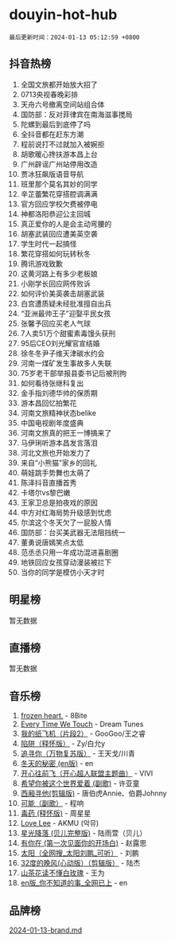 # douyin-hot-hub

`最后更新时间：2024-01-13 05:12:59 +0800`

## 抖音热榜

1. 全国文旅都开始放大招了
1. 0713央视春晚彩排
1. 天舟六号撤离空间站组合体
1. 国防部：反对菲律宾在南海滋事搅局
1. 陀螺到最后到底停了吗
1. 全抖音都在赶东方潮
1. 程前说打不过就加入被婉拒
1. 胡歌暖心搀扶游本昌上台
1. 广州辟谣广州站停用改造
1. 贾冰狂飙版语音导航
1. 班里那个莫名其妙的同学
1. 辛芷蕾繁花穿搭腔调满满
1. 官方回应学校欠费被停电
1. 神都洛阳恭迎公主回城
1. 真正爱你的人是会主动弯腰的
1. 胡塞武装回应遭美英空袭
1. 学生时代一起搞怪
1. 繁花穿搭如何玩转秋冬
1. 腾讯游戏致歉
1. 这黄河路上有多少老板娘
1. 小刚学长回应网传败诉
1. 如何评价美英袭击胡塞武装
1. 白宫遭质疑未经批准擅自出兵
1. “亚洲最帅王子”迎娶平民女孩
1. 张馨予回应买老人气球
1. 7人卖51万个甜蜜素毒馒头获刑
1. 95后CEO刘光耀官宣结婚
1. 徐冬冬尹子维天津碳水约会
1. 河南一煤矿发生事故多人失联
1. 75岁老干部举报县委书记后被刑拘
1. 如何看待张继科复出
1. 金手指刘德华帅的保质期
1. 游本昌回忆拍繁花
1. 河南文旅精神状态belike
1. 中国电视剧年度盛典
1. 河南文旅真的把王一博搞来了
1. 马伊琍听游本昌发言落泪
1. 河北文旅也开始发力了
1. 来自“小熊猫”家乡的回礼
1. 萌娃跳手势舞也太萌了
1. 陈泽抖音直播首秀
1. 卡塔尔vs黎巴嫩
1. 王家卫总是拍夜戏的原因
1. 中方对红海局势升级感到忧虑
1. 尔滨这个冬天欠了一屁股人情
1. 国防部：台买美武器无法阻挡统一
1. 董勇说唐嫣笑点太低
1. 范丞丞只用一年成功混进喜剧圈
1. 地铁回应女孩穿动漫装被拦下
1. 当你的同学是模仿小天才时

## 明星榜

暂无数据

## 直播榜

暂无数据

## 音乐榜

1. [frozen heart.](https://sf86-cdn-tos.douyinstatic.com/obj/tos-cn-ve-2774/oIIWJfyjIACZA9zQMtnJ6hQQhFC4vhCupoRBsO) - 8Bite
1. [Every Time We Touch](https://sf86-cdn-tos.douyinstatic.com/obj/tos-cn-ve-2774/ogN6lUKQeBBfEVhIOMikG1CcJjugxk1tztZyhP) - Dream Tunes
1. [我的纸飞机（片段2）](https://sf6-cdn-tos.douyinstatic.com/obj/tos-cn-ve-2774/oM2ZrKcg2CD5AeRB2gkeXOFB1IxAGJdZPazYHf) - GooGoo/王之睿
1. [陷阱（释怀版）](https://sf86-cdn-tos.douyinstatic.com/obj/tos-cn-ve-2774/oE8C21LeZrzKLDFfQYgMzx4GAIHageG5IzayY7) - Zy/白允y
1. [追寻你（万物复苏版）](https://sf86-cdn-tos.douyinstatic.com/obj/tos-cn-ve-2774/oYeAZJsbjIDit9APmBg8u6uDUQnHmoCf3gbo74) - 王天戈/川青
1. [冬天的秘密 (en版)](https://sf6-cdn-tos.douyinstatic.com/obj/tos-cn-ve-2774/okIuMHDdzyf3FjGK4Lphe1vfHcQaPIHAg0Z4CR) - en
1. [开心往前飞（开心超人联盟主题曲）](https://sf3-cdn-tos.douyinstatic.com/obj/tos-cn-ve-2774/9d8fb7c82cf1421fb93a9fe925275e0a) - VIVI
1. [希望你被这个世界爱着 (副歌)](https://sf86-cdn-tos.douyinstatic.com/obj/tos-cn-ve-2774/oUHCmWQfZlE3QQBKBeD8rCFLpJzPgCpImhsxMt) - 许亚童
1. [西厢寻他(剪辑版)](https://sf86-cdn-tos.douyinstatic.com/obj/tos-cn-ve-2774/oUsAVfAQKlRNxEv5qxvIB8o5qmIWUcXbzJKJhw) - 唐伯虎Annie、伯爵Johnny
1. [可能（副歌）](https://sf3-cdn-tos.douyinstatic.com/obj/tos-cn-ve-2774/cde1731888894259b333569393c2fb51) - 程响
1. [毒药 (释怀版)](https://sf86-cdn-tos.douyinstatic.com/obj/tos-cn-ve-2774/oYILMEAzspdZBIzy4frJNB8ZHPHWAhiwowd4Ad) - 周星星
1. [Love Lee](https://sf6-cdn-tos.douyinstatic.com/obj/tos-cn-ve-2774/o05GbkJGbCBTdDnMtB0fwOYgkeZp23vrWQDQBS) - AKMU (악뮤)
1. [星光降落 (贝儿完整版)](https://sf86-cdn-tos.douyinstatic.com/obj/tos-cn-ve-2774/okwB9hAwyAtsFFkFBzAX1hOOfQuIoMNs0W2Mwr) - 陆雨萱（贝儿）
1. [有你在 (第一次见面你的开场白)](https://sf86-cdn-tos.douyinstatic.com/obj/tos-cn-ve-2774/oAthrQ3ClJBfI57uBoFEgNDYtNCZ0TSYQQfxQ0) - 赵露思
1. [太阳（全网搜_太阳刘鹏_可听）](https://sf86-cdn-tos.douyinstatic.com/obj/tos-cn-ve-2774/ogWbyIQnlBFImVbeDocRdCIYtBHlbJXgfZMvgz) - 刘鹏
1. [32度的晚风(心动版）（剪辑版）](https://sf86-cdn-tos.douyinstatic.com/obj/tos-cn-ve-2774/owNyabsyWdzUulxhoJfK8IBXgp0UMQAHpvGh2B) - 陆杰
1. [山茶花读不懂白玫瑰](https://sf86-cdn-tos.douyinstatic.com/obj/tos-cn-ve-2774/osfn8B7DktrRHEPJgPCfDbw7QDQEkwC16BxZg9) - 王为
1. [en版_你不知道的事_全网已上](https://sf86-cdn-tos.douyinstatic.com/obj/tos-cn-ve-2774/o4QbYLDezHUtFyDKdF9XfmPhIewaqEQAggj6Cb) - en

## 品牌榜

[2024-01-13-brand.md](2024-01-13-brand.md)

